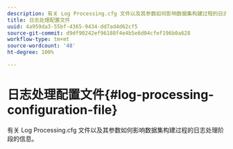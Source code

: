 ```yaml
---
description: 有关 Log Processing.cfg 文件以及其参数如何影响数据集构建过程的日志处理阶段的信息。
title: 日志处理配置文件
uuid: 4a959da3-55bf-4365-9434-dd7ad4d62cf5
source-git-commit: d9df90242ef96188f4e4b5e6d04cfef196b0a628
workflow-type: tm+mt
source-wordcount: '48'
ht-degree: 100%

---
```



# 日志处理配置文件{#log-processing-configuration-file}

有关 Log Processing.cfg 文件以及其参数如何影响数据集构建过程的日志处理阶段的信息。

